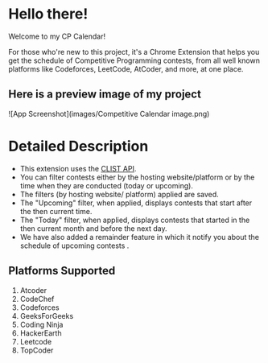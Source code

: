 # Hello there!
Welcome to my CP Calendar! 

For those who're new to this project, it's a Chrome Extension that helps you get the schedule of Competitive Programming contests, from all well known platforms like Codeforces, LeetCode, AtCoder, and more, at one place. 

## Here is a preview image of my project
![App Screenshot](images/Competitive Calendar image.png)

# Detailed Description
- This extension uses the [CLIST API](https://www.clist.by).
- You can filter contests either by the hosting website/platform or by the time when they are conducted (today or upcoming).
- The filters (by hosting website/ platform) applied are saved.
- The "Upcoming" filter, when applied, displays contests that start after the then current time.
- The "Today" filter, when applied, displays contests that started in the then current month and before the next day.
- We have also added a remainder feature in which it notify you about the schedule of upcoming contests .

## Platforms Supported
1) Atcoder
2) CodeChef
3) Codeforces
4) GeeksForGeeks
5) Coding Ninja
6) HackerEarth
7) Leetcode
8) TopCoder 
